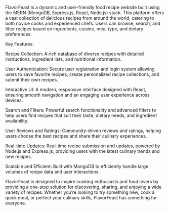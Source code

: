FlavorFeast is a dynamic and user-friendly food recipe website built using the MERN (MongoDB, Express.js, React, Node.js) stack. This platform offers a vast collection of delicious recipes from around the world, catering to both novice cooks and experienced chefs. Users can browse, search, and filter recipes based on ingredients, cuisine, meal type, and dietary preferences.

Key Features:

Recipe Collection: A rich database of diverse recipes with detailed instructions, ingredient lists, and nutritional information.


User Authentication: Secure user registration and login system allowing users to save favorite recipes, create personalized recipe collections, and submit their own recipes.


Interactive UI: A modern, responsive interface designed with React, ensuring smooth navigation and an engaging user experience across devices.


Search and Filters: Powerful search functionality and advanced filters to help users find recipes that suit their taste, dietary needs, and ingredient availability.


User Reviews and Ratings: Community-driven reviews and ratings, helping users choose the best recipes and share their culinary experiences.


Real-time Updates: Real-time recipe submission and updates, powered by Node.js and Express.js, providing users with the latest culinary trends and new recipes.


Scalable and Efficient: Built with MongoDB to efficiently handle large volumes of recipe data and user interactions.


FlavorFeast is designed to inspire cooking enthusiasts and food lovers by providing a one-stop solution for discovering, sharing, and enjoying a wide variety of recipes. Whether you’re looking to try something new, cook a quick meal, or perfect your culinary skills, FlavorFeast has something for everyone.


